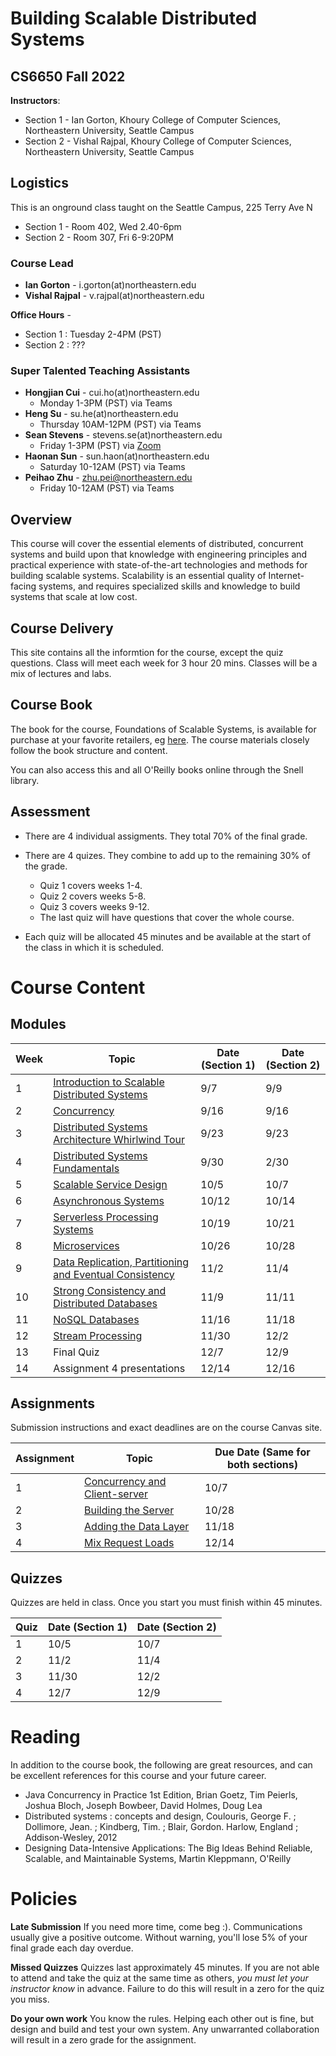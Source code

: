 # Building Scalable Distributed Systems

## CS6650 Fall 2022
**Instructors**: 
* Section 1 - Ian Gorton, Khoury College of Computer Sciences, Northeastern University, Seattle Campus
* Section 2 - Vishal Rajpal, Khoury College of Computer Sciences, Northeastern University, Seattle Campus

## Logistics
This is an onground class taught on the Seattle Campus, 225 Terry Ave N
* Section 1 - Room 402, Wed 2.40-6pm
* Section 2 - Room 307, Fri 6-9:20PM

### Course Lead
* **Ian Gorton** - i.gorton(at)northeastern.edu
* **Vishal Rajpal** - v.rajpal(at)northeastern.edu

**Office Hours** - 
* Section 1 : Tuesday 2-4PM (PST)
* Section 2 : ???

### Super Talented Teaching Assistants
* **Hongjian Cui** - cui.ho(at)northeastern.edu
  * Monday 1-3PM (PST) via Teams
* **Heng Su** - su.he(at)northeastern.edu
  * Thursday 10AM-12PM (PST) via Teams
* **Sean Stevens** - stevens.se(at)northeastern.edu
  * Friday 1-3PM (PST) via [Zoom](https://northeastern.zoom.us/j/91285359314?pwd=NlQyZGNRR3RYV0dWK08xNXZSZWhKUT09)
* **Haonan Sun** - sun.haon(at)northeastern.edu
  * Saturday 10-12AM (PST) via Teams
* **Peihao Zhu** - zhu.pei@northeastern.edu
  * Friday 10-12AM (PST) via Teams

## Overview
This course will cover the essential elements of distributed, concurrent systems and build upon that knowledge with engineering principles and practical experience with state-of-the-art technologies and methods for building scalable systems. Scalability is an essential quality of Internet-facing systems, and requires specialized skills and knowledge to build systems that scale at low cost. 

## Course Delivery
This site contains all the informtion for the course, except the quiz questions.
Class will meet each week for 3 hour 20 mins. Classes will be a mix of lectures and labs.

## Course Book
The book for the course, Foundations of Scalable Systems, is available for purchase at your favorite retailers, eg [here](https://www.amazon.com/Foundations-Scalable-Systems-Distributed-Architectures/dp/1098106067/ref=asc_df_1098106067/?tag=hyprod-20&linkCode=df0&hvadid=564700895175&hvpos=&hvnetw=g&hvrand=11230893476443846738&hvpone=&hvptwo=&hvqmt=&hvdev=c&hvdvcmdl=&hvlocint=&hvlocphy=9033322&hvtargid=pla-1643586021023&psc=1). The course materials closely follow the book structure and content.

You can also access this and all O'Reilly books online through the Snell library. 

## Assessment
* There are 4 individual assigments. They total 70% of the final grade.
* There are 4 quizes.  They combine to add up to the remaining 30% of the grade. 
  * Quiz  1 covers weeks 1-4. 
  * Quiz 2 covers weeks 5-8. 
  * Quiz 3 covers weeks 9-12.
  *  The last quiz will have questions that cover the whole course. 

* Each quiz will be allocated 45 minutes and be available at the start of the class in which it is scheduled.

# Course Content

## Modules

Week | Topic | Date (Section 1) | Date (Section 2)
---- | ----- | ---- | ----
1  | [Introduction to Scalable Distributed Systems](https://gortonator.github.io/bsds-6650/Week-1) | 9/7 | 9/9
2  | [Concurrency](http://gortonator.github.io/bsds-6650/Week-2) | 9/16 | 9/16
3  | [Distributed Systems Architecture Whirlwind Tour](http://gortonator.github.io/bsds-6650/Week-3) | 9/23 | 9/23
4  | [Distributed Systems Fundamentals](http://gortonator.github.io/bsds-6650/Week-4) | 9/30 | 2/30
5  | [Scalable Service Design](http://gortonator.github.io/bsds-6650/Week-5) | 10/5 | 10/7
6  | [Asynchronous Systems](http://gortonator.github.io/bsds-6650/Week-6) | 10/12 | 10/14
7  | [Serverless Processing Systems](http://gortonator.github.io/bsds-6650/Week-7) | 10/19 | 10/21
8  | [Microservices](http://gortonator.github.io/bsds-6650/Week-8) | 10/26 | 10/28 
9  | [Data Replication, Partitioning and Eventual Consistency](http://gortonator.github.io/bsds-6650/Week-9) | 11/2 | 11/4 
10 | [Strong Consistency and Distributed Databases](http://gortonator.github.io/bsds-6650/Week-10) | 11/9 | 11/11 
11 | [NoSQL Databases](http://gortonator.github.io/bsds-6650/Week-11) | 11/16 | 11/18
12 | [Stream Processing](http://gortonator.github.io/bsds-6650/Week-12) | 11/30 | 12/2
13 | Final Quiz  | 12/7 | 12/9
14 | Assignment 4 presentations | 12/14 | 12/16

## Assignments
Submission instructions and exact deadlines are on the course Canvas site. 

Assignment | Topic | Due Date (Same for both sections)
---------- | ----- | --------
1 | [Concurrency and Client-server](https://gortonator.github.io/bsds-6650/assignments-2022/Assignment-1) | 10/7 
2 | [Building the Server](https://gortonator.github.io/bsds-6650/assignments-2022/Assignment-2) | 10/28 
3 | [Adding the Data Layer](https://gortonator.github.io/bsds-6650/assignments-2022/Assignment-3) | 11/18 
4 | [Mix Request Loads](https://gortonator.github.io/bsds-6650/assignments-2022/Assignment-4) | 12/14 

## Quizzes
Quizzes are held in class. Once you start you must finish within 45 minutes. 

Quiz | Date (Section 1) | Date (Section 2)
---- | ---- | ----
1 | 10/5 | 10/7 
2 | 11/2 | 11/4 
3 | 11/30 | 12/2 
4 | 12/7 | 12/9 

# Reading
In addition to the course book,  the following are great resources, and can be excellent references for this course and your future career.

* Java Concurrency in Practice 1st Edition, Brian Goetz, Tim Peierls, Joshua Bloch, Joseph Bowbeer, David Holmes, Doug Lea
* Distributed systems : concepts and design, Coulouris, George F. ; Dollimore, Jean. ; Kindberg, Tim. ; Blair, Gordon. Harlow, England ; Addison-Wesley, 2012
* Designing Data-Intensive Applications: The Big Ideas Behind Reliable, Scalable, and Maintainable Systems, Martin Kleppmann, O'Reilly

# Policies

**Late Submission**
If you need more time, come beg :). Communications usually give a positive outcome.
Without warning, you'll lose 5% of your final grade each day overdue. 

**Missed Quizzes**
Quizzes last approximately 45 minutes. If you are not able to attend and take the quiz at the same time as others, _you must let your instructor know_ in advance. Failure to do this will result in a zero for the quiz you miss. 

**Do your own work**
You know the rules. Helping each other out is fine, but design and build and test your own system. Any unwarranted collaboration will result in a zero grade for the assignment. 

